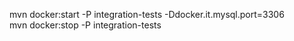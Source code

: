 mvn docker:start -P integration-tests -Ddocker.it.mysql.port=3306  
mvn docker:stop -P integration-tests
